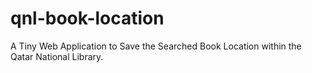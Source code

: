 # qnl-book-location
A Tiny Web Application to Save the Searched Book Location within the Qatar National Library.
